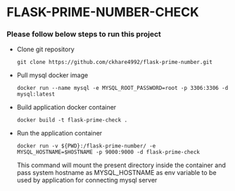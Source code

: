# FLASK-PRIME-NUMBER-CHECK

### Please follow below steps to run this project

- Clone git repository

    ``` git clone https://github.com/ckhare4992/flask-prime-number.git ```


- Pull mysql docker image

    ``` docker run --name mysql -e MYSQL_ROOT_PASSWORD=root -p 3306:3306 -d mysql:latest ```

- Build application docker container

    ``` docker build -t flask-prime-check . ```

- Run the application container

    ``` docker run -v ${PWD}:/flask-prime-number/ -e MYSQL_HOSTNAME=$HOSTNAME -p 9000:9000 -d flask-prime-check ```

    This command will mount the present directory inside the container and pass system hostname as MYSQL_HOSTNAME as env variable to be used by application for connecting mysql server



